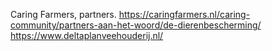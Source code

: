 Caring Farmers, partners. https://caringfarmers.nl/caring-community/partners-aan-het-woord/de-dierenbescherming/ https://www.deltaplanveehouderij.nl/

